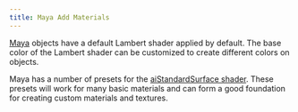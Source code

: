 ```yaml
---
title: Maya Add Materials
---
```


[Maya](./maya.md) objects have a default Lambert shader applied by default. The base color of the Lambert shader can be customized to create different colors on objects.

Maya has a number of presets for the [aiStandardSurface shader](./maya-aistandardsurface.md). These presets will work for many basic materials and can form a good foundation for creating custom materials and textures.
